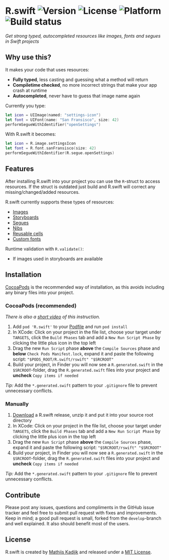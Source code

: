 # R.swift ![Version](https://img.shields.io/cocoapods/v/R.swift.svg?style=flat) ![License](https://img.shields.io/cocoapods/l/R.swift.svg?style=flat) ![Platform](https://img.shields.io/cocoapods/p/R.swift.svg?style=flat) ![Build status](https://www.bitrise.io/app/cef05ad300903a89.svg?token=aPVYvCoJVcdVM-Z6KekYPQ&branch=master)

_Get strong typed, autocompleted resources like images, fonts and segues in Swift projects_

## Why use this?

It makes your code that uses resources:
- **Fully typed**, less casting and guessing what a method will return
- **Compiletime checked**, no more incorrect strings that make your app crash at runtime
- **Autocompleted**, never have to guess that image name again

Currently you type:
```swift
let icon = UIImage(named: "settings-icon")
let font = UIFont(name: "San Fransisco", size: 42)
performSegueWithIdentifier("openSettings")
```

With R.swift it becomes:
```swift
let icon = R.image.settingsIcon
let font = R.font.sanFransisco(size: 42)
performSegueWithIdentifier(R.segue.openSettings)
```

## Features

After installing R.swift into your project you can use the `R`-struct to access resources. If the struct is outdated just build and R.swift will correct any missing/changed/added resources.

R.swift currently supports these types of resources:
- [Images](Documentation/Examples.md#Images)
- [Storyboards](Documentation/Examples.md#Storyboards)
- [Segues](Documentation/Examples.md#Segues)
- [Nibs](Documentation/Examples.md#Nibs)
- [Reusable cells](Documentation/Examples.md#Reusable-cells)
- [Custom fonts](Documentation/Examples.md#Custom-fonts)

Runtime validation with `R.validate()`:
- If images used in storyboards are available

## Installation

[CocoaPods](http://cocoapods.org) is the recommended way of installation, as this avoids including any binary files into your project.

### CocoaPods (recommended)

_There is also a [short video](https://vimeo.com/122888912) of this instruction._

1. Add `pod 'R.swift'` to your [Podfile](http://cocoapods.org/#get_started) and run `pod install`
2. In XCode: Click on your project in the file list, choose your target under `TARGETS`, click the `Build Phases` tab and add a `New Run Script Phase` by clicking the little plus icon in the top left
3. Drag the new `Run Script` phase **above** the `Compile Sources` phase and **below** `Check Pods Manifest.lock`, expand it and paste the following script: `"$PODS_ROOT/R.swift/rswift" "$SRCROOT"`
4. Build your project, in Finder you will now see a `R.generated.swift` in the `$SRCROOT`-folder, drag the `R.generated.swift` files into your project and **uncheck** `Copy items if needed`

_Tip:_ Add the `*.generated.swift` pattern to your `.gitignore` file to prevent unnecessary conflicts.

### Manually

1. [Download](https://github.com/mac-cain13/R.swift/releases) a R.swift release, unzip it and put it into your source root directory
2. In XCode: Click on your project in the file list, choose your target under `TARGETS`, click the `Build Phases` tab and add a `New Run Script Phase` by clicking the little plus icon in the top left
3. Drag the new `Run Script` phase **above** the `Compile Sources` phase, expand it and paste the following script: `"$SRCROOT/rswift" "$SRCROOT"`
4. Build your project, in Finder you will now see a `R.generated.swift` in the `$SRCROOT`-folder, drag the `R.generated.swift` files into your project and **uncheck** `Copy items if needed`

_Tip:_ Add the `*.generated.swift` pattern to your `.gitignore` file to prevent unnecessary conflicts.

## Contribute

Please post any issues, questions and compliments in the GitHub issue tracker and feel free to submit pull request with fixes and improvements. Keep in mind; a good pull request is small, forked from the `develop`-branch and well explained. It also should benefit most of the users.

## License

R.swift is created by [Mathijs Kadijk](https://github.com/mac-cain13) and released under a [MIT License](License).
